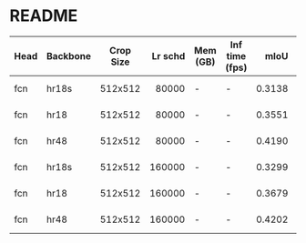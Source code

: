 # README
| Head | Backbone | Crop Size | Lr schd | Mem (GB) | Inf time (fps) |  mIoU  | mIoU(multi scale) |                                                                                                                                                                          download                                                                                                                                                                          |
|------|----------|-----------|--------:|----------|----------------|-------:|-------------------|------------------------------------------------------------------------------------------------------------------------------------------------------------------------------------------------------------------------------------------------------------------------------------------------------------------------------------------------------------|
| fcn  | hr18s    | 512x512   |   80000 | -        | -              | 0.3138 | -                 | [model](https://open-mmlab.s3.ap-northeast-2.amazonaws.com/mmsegmentation/models/hrnet/fcn_hr18s_512x512_80ki_ade/fcn_hr18s_512x512_80ki_ade_20200614_144345-87b9187d.pth) &#124; [log](https://open-mmlab.s3.ap-northeast-2.amazonaws.com/mmsegmentation/models/hrnet/fcn_hr18s_512x512_80ki_ade/fcn_hr18s_512x512_80ki_ade-20200614_144345.log.json)     |
| fcn  | hr18     | 512x512   |   80000 | -        | -              | 0.3551 | -                 | [model](https://open-mmlab.s3.ap-northeast-2.amazonaws.com/mmsegmentation/models/hrnet/fcn_hr18_512x512_80ki_ade/fcn_hr18_512x512_80ki_ade_20200614_185145-c9a5dc86.pth) &#124; [log](https://open-mmlab.s3.ap-northeast-2.amazonaws.com/mmsegmentation/models/hrnet/fcn_hr18_512x512_80ki_ade/fcn_hr18_512x512_80ki_ade-20200614_185145.log.json)         |
| fcn  | hr48     | 512x512   |   80000 | -        | -              | 0.4190 | -                 | [model](https://open-mmlab.s3.ap-northeast-2.amazonaws.com/mmsegmentation/models/hrnet/fcn_hr48_512x512_80ki_ade/fcn_hr48_512x512_80ki_ade_20200614_193946-4db390c8.pth) &#124; [log](https://open-mmlab.s3.ap-northeast-2.amazonaws.com/mmsegmentation/models/hrnet/fcn_hr48_512x512_80ki_ade/fcn_hr48_512x512_80ki_ade-20200614_193946.log.json)         |
| fcn  | hr18s    | 512x512   |  160000 | -        | -              | 0.3299 | -                 | [model](https://open-mmlab.s3.ap-northeast-2.amazonaws.com/mmsegmentation/models/hrnet/fcn_hr18s_512x512_160ki_ade/fcn_hr18s_512x512_160ki_ade_20200614_214413-2c549cd5.pth) &#124; [log](https://open-mmlab.s3.ap-northeast-2.amazonaws.com/mmsegmentation/models/hrnet/fcn_hr18s_512x512_160ki_ade/fcn_hr18s_512x512_160ki_ade-20200614_214413.log.json) |
| fcn  | hr18     | 512x512   |  160000 | -        | -              | 0.3679 | -                 | [model](https://open-mmlab.s3.ap-northeast-2.amazonaws.com/mmsegmentation/models/hrnet/fcn_hr18_512x512_160ki_ade/fcn_hr18_512x512_160ki_ade_20200614_214426-26ab4933.pth) &#124; [log](https://open-mmlab.s3.ap-northeast-2.amazonaws.com/mmsegmentation/models/hrnet/fcn_hr18_512x512_160ki_ade/fcn_hr18_512x512_160ki_ade-20200614_214426.log.json)     |
| fcn  | hr48     | 512x512   |  160000 | -        | -              | 0.4202 | -                 | [model](https://open-mmlab.s3.ap-northeast-2.amazonaws.com/mmsegmentation/models/hrnet/fcn_hr48_512x512_160ki_ade/fcn_hr48_512x512_160ki_ade_20200614_214407-3270844b.pth) &#124; [log](https://open-mmlab.s3.ap-northeast-2.amazonaws.com/mmsegmentation/models/hrnet/fcn_hr48_512x512_160ki_ade/fcn_hr48_512x512_160ki_ade-20200614_214407.log.json)     |
